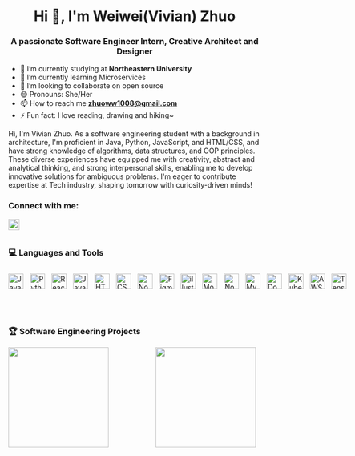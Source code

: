 <h1 align="center">Hi 👋, I'm Weiwei(Vivian) Zhuo</h1>
<h3 align="center">A passionate Software Engineer Intern, Creative Architect and Designer</h3>

- 🔭 I’m currently studying at **Northeastern University**
- 🌱 I’m currently learning Microservices
- 👯 I’m looking to collaborate on open source
- 😄 Pronouns: She/Her
- 📫 How to reach me **zhuoww1008@gmail.com**
- ⚡ Fun fact: I love reading, drawing and hiking~

Hi, I'm Vivian Zhuo. As a software engineering student with a background in architecture, I'm proficient in Java, Python, JavaScript, and HTML/CSS, and have strong knowledge of algorithms, data structures, and OOP principles. These diverse experiences have equipped me with creativity, abstract and analytical thinking, and strong interpersonal skills, enabling me to develop innovative solutions for ambiguous problems. I'm eager to contribute expertise at Tech industry, shaping tomorrow with curiosity-driven minds!

### Connect with me:
[<img align="left" alt="Software Engineer | LinkedIn" width="22px" src="https://cdn.jsdelivr.net/npm/simple-icons@v3/icons/linkedin.svg" />][linkedin]

<br />

#

### 💻 Languages and Tools

<div style="display: flex; padding-top:10px;">
    <img align="left" alt="Java" width="30px" style="padding-right:10px;" src="https://cdn.jsdelivr.net/gh/devicons/devicon/icons/java/java-original.svg"/>
    <img align="left" alt="Python" width="30px" style="padding-right:10px;" src="https://cdn.jsdelivr.net/gh/devicons/devicon/icons/python/python-plain.svg" />
    <img align="left" alt="React" width="30px" style="padding-right:10px;" src="https://cdn.jsdelivr.net/gh/devicons/devicon/icons/react/react-original.svg" />
    <img align="left" alt="JavaScript" width="30px" style="padding-right:10px;" src="https://cdn.jsdelivr.net/gh/devicons/devicon/icons/javascript/javascript-plain.svg" />
    <img align="left" alt="HTML" width="30px" style="padding-right:10px;" src="https://cdn.jsdelivr.net/gh/devicons/devicon/icons/html5/html5-plain.svg" />
    <img align="left" alt="CSS" width="30px" style="padding-right:10px;" src="https://cdn.jsdelivr.net/gh/devicons/devicon/icons/css3/css3-plain.svg" />
    <img align="left" alt="NodeJS" width="30px" style="padding-right:10px;" src="https://cdn.jsdelivr.net/gh/devicons/devicon/icons/nodejs/nodejs-original.svg" />
    <img align="left" alt="Figma" width="30px" style="padding-right:10px;" src="https://cdn.jsdelivr.net/gh/devicons/devicon/icons/figma/figma-original.svg" />
    <img align="left" alt="illustrator" width="30px" style="padding-right:10px;" src="https://cdn.jsdelivr.net/gh/devicons/devicon/icons/illustrator/illustrator-line.svg" />
    <img align="left" alt="Mongodb" width="30px" style="padding-right:10px;" src="https://user-images.githubusercontent.com/25181517/182884177-d48a8579-2cd0-447a-b9a6-ffc7cb02560e.png" />
    <img align="left" alt="NodeJS" width="30px" style="padding-right:10px;" src="https://cdn.jsdelivr.net/gh/devicons/devicon/icons/photoshop/photoshop-line.svg" />
    <img align="left" alt="MySQL" width="30px" style="padding-right:10px;" src="https://user-images.githubusercontent.com/25181517/183896128-ec99105a-ec1a-4d85-b08b-1aa1620b2046.png" />
    <img align="left" alt="Docker" width="30px" style="padding-right:10px;" src="https://user-images.githubusercontent.com/25181517/117207330-263ba280-adf4-11eb-9b97-0ac5b40bc3be.png" />
    <img align="left" alt="Kubernetes" width="30px" style="padding-right:10px;" src="https://user-images.githubusercontent.com/25181517/182534006-037f08b5-8e7b-4e5f-96b6-5d2a5558fa85.png" />
    <img align="left" alt="AWS" width="30px" style="padding-right:10px;" src="https://user-images.githubusercontent.com/25181517/183896132-54262f2e-6d98-41e3-8888-e40ab5a17326.png" />
    <img align="left" alt="TensorFlow" width="30px" style="padding-right:10px;" src="https://user-images.githubusercontent.com/25181517/223639822-2a01e63a-a7f9-4a39-8930-61431541bc06.png" /><br>
    
</div>
<br>
<br>

#

### 🏆 Software Engineering Projects

<div style="display: flex; justify-content: space-between; margin-right: 10px">
    <img src="https://github.com/zhuoww/zhuoww/blob/main/traveling%20web%20app.gif?raw=true" height="200">
    <img src="https://github.com/zhuoww/zhuoww/blob/main/FoodOrderingSystem.gif?raw=true" height="200">
</div>
<br>

[linkedin]: https://www.linkedin.com/in/weiwei-zhuo23/
